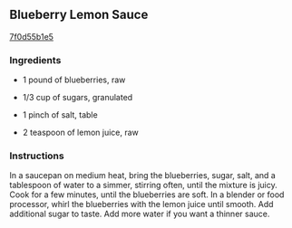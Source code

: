 ## Blueberry Lemon Sauce

[7f0d55b1e5](http://www.epicurious.com/recipes/food/views/blueberry-lemon-sauce-377237)

### Ingredients

 - 1 pound of blueberries, raw

 - 1/3 cup of sugars, granulated

 - 1 pinch of salt, table

 - 2 teaspoon of lemon juice, raw

### Instructions

In a saucepan on medium heat, bring the blueberries, sugar, salt, and a tablespoon of water to a simmer, stirring often, until the mixture is juicy. Cook for a few minutes, until the blueberries are soft. In a blender or food processor, whirl the blueberries with the lemon juice until smooth. Add additional sugar to taste. Add more water if you want a thinner sauce.